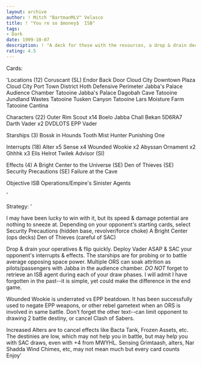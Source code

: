 ```yaml
---
layout: archive
author: ! Mitch "BartmanMLV" Velasco
title: ! "You re so $money$  ISB"
tags:
- Dark
date: 1999-10-07
description: ! "A deck for those with the resources, a drop & drain deck with no-brainer counters  It luckily helped me win a tournament in Dagobah 10/2/99"
rating: 4.5
---
```

Cards: 

'Locations (12)
Coruscant (SL)
Endor Back Door
Cloud City Downtown Plaza
Cloud City Port Town District
Hoth Defensive Perimeter
Jabba's Palace Audience Chamber
Tatooine Jabba's Palace
Dagobah Cave
Tatooine Jundland Wastes
Tatooine Tusken Canyon
Tatooine Lars Moisture Farm
Tatooine Cantina

Characters (22)
Outer Rim Scout x14
Boelo
Jabba
Chall Bekan
5D6RA7
Darth Vader x2
DVDLOTS
EPP Vader

Starships (3)
Bossk in Hounds Tooth
Mist Hunter
Punishing One

Interrupts (18)
Alter x5
Sense x4
Wounded Wookie x2
Abyssan Ornament x2
Ghhhk x3
Elis Helrot
Twilek Advisor (SI)

Effects (4)
A Bright Center to the Universe (SE)
Den of Thieves (SE)
Security Precautions (SE)
Failure at the Cave

Objective
ISB Operations/Empire's Sinister Agents

'

Strategy: '

I may have been lucky to win with it, but its speed & damage potential are nothing to sneeze at. Depending on your opponent's starting cards, select
Security Precautions (hidden base, revolver/force choke)
A Bright Center (ops decks)
Den of Thieves (careful of SAC)

Drop & drain your operatives & flip quickly.  Deploy Vader ASAP & SAC your opponent's interrupts & effects.  The starships are for probing or to battle average opposing space power.	Multiple ORS can soak attrition as pilots/passengers with Jabba in the audience chamber.  *DO NOT* forget to retrieve an ISB agent during each of your draw phases.  I will admit I have forgotten in the past--it is simple, yet could make the difference in the end game.

Wounded Wookie is underrated vs EPP beatdown.  It has been successfully used to negate EPP weapons, or other rebel gametext when an ORS is involved in same battle.  Don't forget the other text--can limit opponent to drawing 2 battle destiny, or cancel Clash of Sabers.

Increased Alters are to cancel effects like Bacta Tank, Frozen Assets, etc.  The destinies are low, which may not help you in battle, but may help you with SAC draws, even with +4 from MWYHL.  Sensing Grimtaash, alters, Nar Shadda Wind Chimes, etc, may not mean much but every card counts  Enjoy'